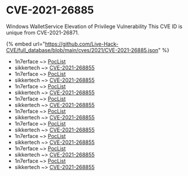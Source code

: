 # CVE-2021-26885

Windows WalletService Elevation of Privilege Vulnerability This CVE ID is unique from CVE-2021-26871.

{% embed url="https://github.com/Live-Hack-CVE/full_database/blob/main/cves/2021/CVE-2021-26885.json" %}


* 1n7erface ~> [PocList](https://www.alice-snow.ru/2021/database/cve-2021-26885/poclist-1n7erface)
* sikkertech ~> [CVE-2021-268855](https://www.alice-snow.ru/2021/database/cve-2021-26885/cve-2021-268855-sikkertech)
* 1n7erface ~> [PocList](https://www.alice-snow.ru/2021/database/cve-2021-26885/poclist-1n7erface)
* sikkertech ~> [CVE-2021-268855](https://www.alice-snow.ru/2021/database/cve-2021-26885/cve-2021-268855-sikkertech)
* 1n7erface ~> [PocList](https://www.alice-snow.ru/2021/database/cve-2021-26885/poclist-1n7erface)
* sikkertech ~> [CVE-2021-268855](https://www.alice-snow.ru/2021/database/cve-2021-26885/cve-2021-268855-sikkertech)
* 1n7erface ~> [PocList](https://www.alice-snow.ru/2021/database/cve-2021-26885/poclist-1n7erface)
* sikkertech ~> [CVE-2021-268855](https://www.alice-snow.ru/2021/database/cve-2021-26885/cve-2021-268855-sikkertech)
* 1n7erface ~> [PocList](https://www.alice-snow.ru/2021/database/cve-2021-26885/poclist-1n7erface)
* sikkertech ~> [CVE-2021-268855](https://www.alice-snow.ru/2021/database/cve-2021-26885/cve-2021-268855-sikkertech)
* 1n7erface ~> [PocList](https://www.alice-snow.ru/2021/database/cve-2021-26885/poclist-1n7erface)
* sikkertech ~> [CVE-2021-268855](https://www.alice-snow.ru/2021/database/cve-2021-26885/cve-2021-268855-sikkertech)
* 1n7erface ~> [PocList](https://www.alice-snow.ru/2021/database/cve-2021-26885/poclist-1n7erface)
* sikkertech ~> [CVE-2021-268855](https://www.alice-snow.ru/2021/database/cve-2021-26885/cve-2021-268855-sikkertech)
* 1n7erface ~> [PocList](https://www.alice-snow.ru/2021/database/cve-2021-26885/poclist-1n7erface)
* sikkertech ~> [CVE-2021-268855](https://www.alice-snow.ru/2021/database/cve-2021-26885/cve-2021-268855-sikkertech)
* 1n7erface ~> [PocList](https://www.alice-snow.ru/2021/database/cve-2021-26885/poclist-1n7erface)
* sikkertech ~> [CVE-2021-268855](https://www.alice-snow.ru/2021/database/cve-2021-26885/cve-2021-268855-sikkertech)